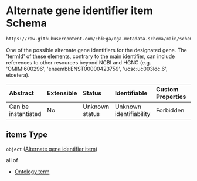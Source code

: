 # Alternate gene identifier item Schema

```txt
https://raw.githubusercontent.com/EbiEga/ega-metadata-schema/main/schemas/EGA.common-definitions.json#/$defs/geneDescriptor/properties/alternateGeneIdentifiers/items
```

One of the possible alternate gene identifiers for the designated gene. The 'termId' of these elements, contrary to the main identifier, can include references to other resources beyond NCBI and HGNC (e.g. 'OMIM:600296', 'ensembl:ENST00000423759', 'ucsc:uc003ldc.6', etcetera).

| Abstract            | Extensible | Status         | Identifiable            | Custom Properties | Additional Properties | Access Restrictions | Defined In                                                                                           |
| :------------------ | :--------- | :------------- | :---------------------- | :---------------- | :-------------------- | :------------------ | :--------------------------------------------------------------------------------------------------- |
| Can be instantiated | No         | Unknown status | Unknown identifiability | Forbidden         | Allowed               | none                | [EGA.common-definitions.json\*](../../../schemas/EGA.common-definitions.json "open original schema") |

## items Type

`object` ([Alternate gene identifier item](ega-4-defs-gene-descriptor-properties-alternate-gene-identifiers-alternate-gene-identifier-item.md))

all of

*   [Ontology term](ega-4-defs-ontology-term.md "check type definition")
